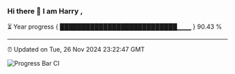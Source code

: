 ### Hi there 👋 I am Harry , 

⏳ Year progress { ███████████████████████████▁▁▁ } 90.43 %

---

⏰ Updated on Tue, 26 Nov 2024 23:22:47 GMT

![Progress Bar CI](https://github.com/duykhang68/duykhang68/workflows/Progress%20Bar%20CI/badge.svg)
